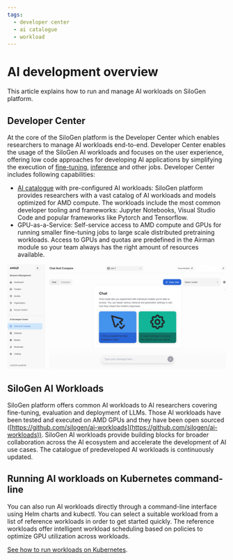 ```yaml
---
tags:
  - developer center
  - ai catalogue
  - workload
---
```


# AI development overview

This article explains how to run and manage AI workloads on SiloGen platform.

## Developer Center

At the core of the SiloGen platform is the Developer Center which enables researchers to manage AI workloads end-to-end. Developer Center enables the usage of the SiloGen AI workloads and focuses on the user experience, offering low code approaches for developing AI applications by simplifying the execution of [fine-tuning](./fine-tuning.md), [inference](./inference.md) and other jobs. Developer Center includes following capabilities:

- [AI catalogue](./ai-catalogue.md) with pre-configured AI workloads: SiloGen platform provides researchers with a vast catalog of AI workloads and models optimized for AMD compute. The workloads include the most common developer tooling and frameworks: Jupyter Notebooks, Visual Studio Code and popular frameworks like Pytorch and Tensorflow.
- GPU-as-a-Service: Self-service access to AMD compute and GPUs for running smaller fine-tuning jobs to large scale distributed pretraining workloads. Access to GPUs and quotas are predefined in the Airman module so your team always has the right amount of resources available.

![The introduction page to Developer Center outlines the main chat features.](../media/ai-development/devcenter-introduction.png)

## SiloGen AI Workloads

SiloGen platform offers common AI workloads to AI researchers covering fine-tuning, evaluation and deployment of LLMs. Those AI workloads have been tested and executed on AMD GPUs and they have been open sourced ([https://github.com/silogen/ai-workloads](https://github.com/silogen/ai-workloads)). SiloGen AI workloads provide building blocks for broader collaboration across the AI ecosystem and accelerate the development of AI use cases. The catalogue of predeveloped AI workloads is continuously updated.

## Running AI workloads on Kubernetes command-line

You can also run AI workloads directly through a command-line interface using Helm charts and kubectl. You can select a suitable workload from a list of reference workloads in order to get started quickly. The reference workloads offer intelligent workload scheduling based on policies to optimize GPU utilization across workloads.

[See how to run workloads on Kubernetes](../ai-workloads/workloads/workloads-overview.md).
 